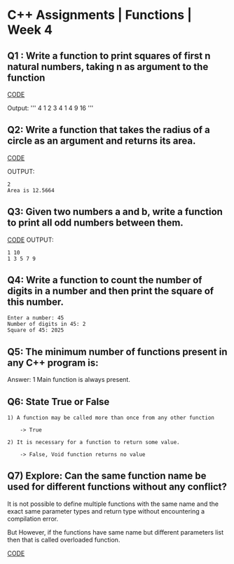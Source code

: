 # C++ Assignments | Functions | Week 4

## Q1 : Write a function to print squares of first n natural numbers, taking n as argument to the function

[CODE](https://github.com/sujeetamberkar/DSA_PW_Skills/tree/main/Assignment/Codes/Week4/Functions/Q1)

Output:
'''
4
1 2 3 4
1 4 9 16
'''

## Q2: Write a function that takes the radius of a circle as an argument and returns its area.
[CODE](https://github.com/sujeetamberkar/DSA_PW_Skills/tree/main/Assignment/Codes/Week4/Functions/Q2)

OUTPUT:

```
2
Area is 12.5664
```

## Q3: Given two numbers a and b, write a function to print all odd numbers between them.
[CODE](https://github.com/sujeetamberkar/DSA_PW_Skills/tree/main/Assignment/Codes/Week4/Functions/Q3)
OUTPUT:

```
1 10
1 3 5 7 9
```

## Q4: Write a function to count the number of digits in a number and then print the square of this number.

```
Enter a number: 45
Number of digits in 45: 2
Square of 45: 2025

```
## Q5: The minimum number of functions present in any C++ program is:
Answer:
1
Main function is always present.

## Q6: State True or False
    
    1) A function may be called more than once from any other function

        -> True

    2) It is necessary for a function to return some value.

        -> False, Void function returns no value

## Q7) Explore: Can the same function name be used for different functions without any conflict?

 It is not possible to define multiple functions with the same name and the exact same parameter types and return type without encountering a compilation error.

 But However, if the functions have same name but different parameters list then that is called overloaded function.

[CODE](https://github.com/sujeetamberkar/DSA_PW_Skills/tree/main/Assignment/Codes/Week4/Functions/Q7)